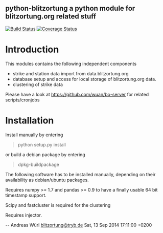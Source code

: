 python-blitzortung a python module for blitzortung.org related stuff
--------------------------------------------------------------------

[![Build Status](https://travis-ci.org/wuan/bo-python.svg?branch=master)](https://travis-ci.org/wuan/bo-python)
[![Coverage Status](https://coveralls.io/repos/wuan/bo-python/badge.svg?branch=master&service=github)](https://coveralls.io/github/wuan/bo-python?branch=master)

# Introduction

This modules contains the following independent components

* strike and station data import from data.blitzortung.org
* database setup and access for local storage of blitzortung.org data.
* clustering of strike data

Please have a look at https://github.com/wuan/bo-server for related scripts/cronjobs

# Installation

Install manually by entering

> python setup.py install

or build a debian package by entering

> dpkg-buildpackage

The following software has to be installed manually, depending on their availability as debian/ubuntu packages.

Requires numpy >= 1.7 and pandas >= 0.9 to have a finally usable 64 bit timestamp support.

Scipy and fastcluster is required for the clustering

Requires injector.

 -- Andreas Würl <blitzortung@tryb.de>  Sat, 13 Sep 2014 17:11:00 +0200
